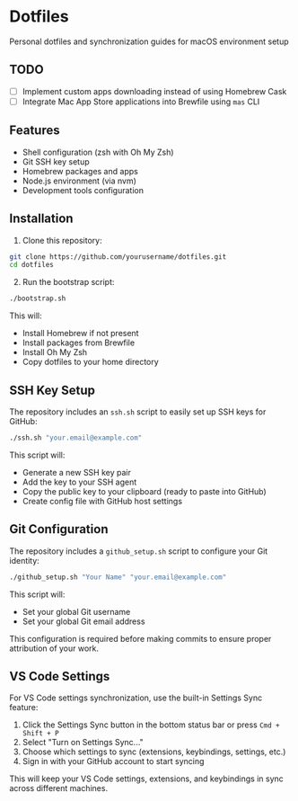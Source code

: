 # Dotfiles

Personal dotfiles and synchronization guides for macOS environment setup

## TODO
- [ ] Implement custom apps downloading instead of using Homebrew Cask
- [ ] Integrate Mac App Store applications into Brewfile using `mas` CLI

## Features

- Shell configuration (zsh with Oh My Zsh)
- Git SSH key setup
- Homebrew packages and apps
- Node.js environment (via nvm)
- Development tools configuration

## Installation

1. Clone this repository:
```sh
git clone https://github.com/yourusername/dotfiles.git
cd dotfiles
```

2. Run the bootstrap script:
```sh
./bootstrap.sh
```

This will:
- Install Homebrew if not present
- Install packages from Brewfile
- Install Oh My Zsh
- Copy dotfiles to your home directory

## SSH Key Setup

The repository includes an `ssh.sh` script to easily set up SSH keys for GitHub:

```sh
./ssh.sh "your.email@example.com"
```

This script will:
- Generate a new SSH key pair
- Add the key to your SSH agent
- Copy the public key to your clipboard (ready to paste into GitHub)
- Create config file with GitHub host settings

## Git Configuration

The repository includes a `github_setup.sh` script to configure your Git identity:

```sh
./github_setup.sh "Your Name" "your.email@example.com"
```

This script will:
- Set your global Git username
- Set your global Git email address

This configuration is required before making commits to ensure proper attribution of your work.

## VS Code Settings

For VS Code settings synchronization, use the built-in Settings Sync feature:

1. Click the Settings Sync button in the bottom status bar or press `Cmd + Shift + P`
2. Select "Turn on Settings Sync..."
3. Choose which settings to sync (extensions, keybindings, settings, etc.)
4. Sign in with your GitHub account to start syncing

This will keep your VS Code settings, extensions, and keybindings in sync across different machines.
